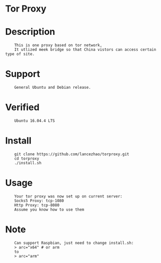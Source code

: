 Tor Proxy  
====

# Description
        This is one proxy based on tor network, 
        It utlized meek bridge so that China vistors can access certain type of site.

# Support
        General Ubuntu and Debian release.

# Verified
        Ubuntu 16.04.4 LTS

# Install
        git clone https://github.com/lancezhao/torproxy.git
        cd torproxy
        ./install.sh

# Usage
        Your tor proxy was now set up on current server:
        Socks5 Proxy: tcp-1080
        Http Proxy: tcp-8080
        Assume you know how to use them

# Note
        Can support Raspbian, just need to change install.sh:
        > arc="x64" # or arm
        to
        > arc="arm"

